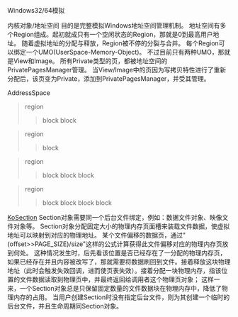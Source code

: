 Windows32/64模拟

内核对象/地址空间
目的是完整模拟Windows地址空间管理机制。
地址空间有多个Region组成。起初就成只有一个空闲状态的Region，那就是0到最高用户地址。
随着虚拟地址的分配与释放，Region被不停的分裂与合并。
每个Region可以绑定一个UMO(UserSpace-Memory-Object)。
不过目前只有两种UMO，那就是View和Image。
所有Private类型的页，都被地址空间的PrivatePagesManager管理。
当View/Image中的页因为写拷贝特性进行了重新分配后，该页变为Private，添加到PrivatePagesManager，并受其管理。

AddressSpace
> region
> > block
> > block

> region
> > block

> region
> > block
> > block
> > block

> region
> > block
> > block
> > block
> > block

[KoSection](KoSection.md)
Section对象需要同一个后台文件绑定，例如：数据文件对象、映像文件对象等。
Section对象分配固定大小的物理内存页面槽来装载文件数据，使虚拟地址可以映射到对应的物理地址。
某个文件偏移的数据页，通过"(offset>>PAGE\_SIZE)/size"这样的公式计算获得此文件偏移对应的物理内存页放到何处。
这种情况发生时，后先看该位置是否已经存在了一分配的物理内存页，如果已经存在并且内容被改写了，那就需要将数据刷回到文件。接着释放这块物理地址（此时会触发失效回调，进而使页表失效）。接着分配一块物理内存，指该位置的文件数据读取到物理页中，并最终返回给调用者这个物理页对象；
这样一来，一个Section对象总是只保留固定数量的文件数据块在物理内存中，降低了物理内存的占用。
当用户创建Section时没有指定后台文件，则为其创建一个临时的后台文件，并且生命周期同Section对象。